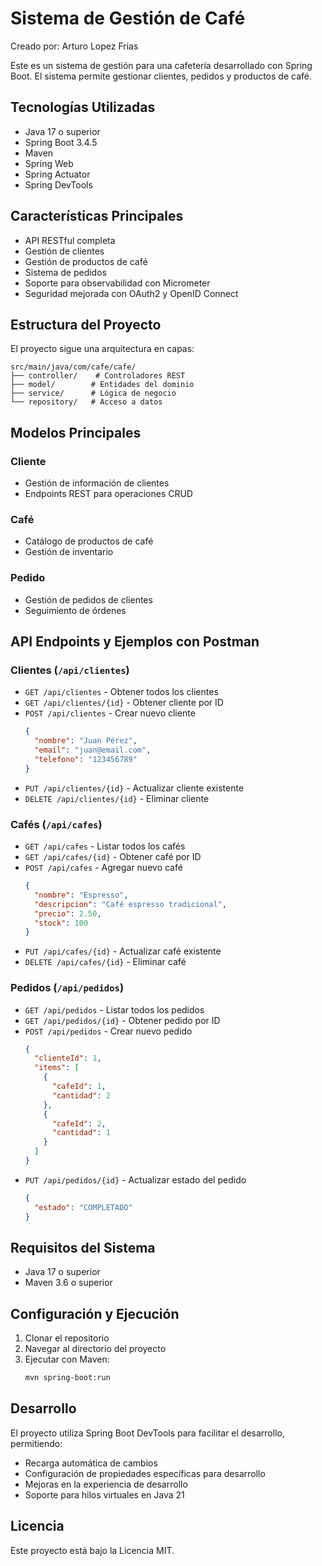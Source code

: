 # Sistema de Gestión de Café

Creado por: Arturo Lopez Frias

Este es un sistema de gestión para una cafetería desarrollado con Spring Boot. El sistema permite gestionar clientes, pedidos y productos de café.

## Tecnologías Utilizadas

- Java 17 o superior
- Spring Boot 3.4.5
- Maven
- Spring Web
- Spring Actuator
- Spring DevTools

## Características Principales

- API RESTful completa
- Gestión de clientes
- Gestión de productos de café
- Sistema de pedidos
- Soporte para observabilidad con Micrometer
- Seguridad mejorada con OAuth2 y OpenID Connect

## Estructura del Proyecto

El proyecto sigue una arquitectura en capas:

```
src/main/java/com/cafe/cafe/
├── controller/    # Controladores REST
├── model/        # Entidades del dominio
├── service/      # Lógica de negocio
└── repository/   # Acceso a datos
```

## Modelos Principales

### Cliente
- Gestión de información de clientes
- Endpoints REST para operaciones CRUD

### Café
- Catálogo de productos de café
- Gestión de inventario

### Pedido
- Gestión de pedidos de clientes
- Seguimiento de órdenes

## API Endpoints y Ejemplos con Postman

### Clientes (`/api/clientes`)
- `GET /api/clientes` - Obtener todos los clientes
- `GET /api/clientes/{id}` - Obtener cliente por ID
- `POST /api/clientes` - Crear nuevo cliente
  ```json
  {
    "nombre": "Juan Pérez",
    "email": "juan@email.com",
    "telefono": "123456789"
  }
  ```
- `PUT /api/clientes/{id}` - Actualizar cliente existente
- `DELETE /api/clientes/{id}` - Eliminar cliente

### Cafés (`/api/cafes`)
- `GET /api/cafes` - Listar todos los cafés
- `GET /api/cafes/{id}` - Obtener café por ID
- `POST /api/cafes` - Agregar nuevo café
  ```json
  {
    "nombre": "Espresso",
    "descripcion": "Café espresso tradicional",
    "precio": 2.50,
    "stock": 100
  }
  ```
- `PUT /api/cafes/{id}` - Actualizar café existente
- `DELETE /api/cafes/{id}` - Eliminar café

### Pedidos (`/api/pedidos`)
- `GET /api/pedidos` - Listar todos los pedidos
- `GET /api/pedidos/{id}` - Obtener pedido por ID
- `POST /api/pedidos` - Crear nuevo pedido
  ```json
  {
    "clienteId": 1,
    "items": [
      {
        "cafeId": 1,
        "cantidad": 2
      },
      {
        "cafeId": 2,
        "cantidad": 1
      }
    ]
  }
  ```
- `PUT /api/pedidos/{id}` - Actualizar estado del pedido
  ```json
  {
    "estado": "COMPLETADO"
  }
  ```

## Requisitos del Sistema

- Java 17 o superior
- Maven 3.6 o superior

## Configuración y Ejecución

1. Clonar el repositorio
2. Navegar al directorio del proyecto
3. Ejecutar con Maven:
   ```bash
   mvn spring-boot:run
   ```

## Desarrollo

El proyecto utiliza Spring Boot DevTools para facilitar el desarrollo, permitiendo:
- Recarga automática de cambios
- Configuración de propiedades específicas para desarrollo
- Mejoras en la experiencia de desarrollo
- Soporte para hilos virtuales en Java 21


## Licencia

Este proyecto está bajo la Licencia MIT.